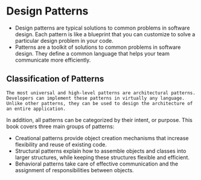 # Design Patterns

- Design patterns are typical solutions to common problems
in software design. Each pattern is like a blueprint
that you can customize to solve a particular
design problem in your code.
- Patterns are a toolkit of solutions to common
problems in software design. They define
a common language that helps your team
communicate more efficiently.


## Classification of Patterns 

```The most universal and high-level patterns are architectural patterns. Developers can implement these patterns in virtually any language. Unlike other patterns, they can be used to design the architecture of an entire application. ```  

 In addition, all patterns can be categorized by their intent, or purpose. This book covers three main groups of patterns:
- Creational patterns provide object creation mechanisms that increase flexibility and reuse of existing code.
- Structural patterns explain how to assemble objects and classes into larger structures, while keeping these structures flexible and efficient.
- Behavioral patterns take care of effective communication and the assignment of responsibilities between objects.

